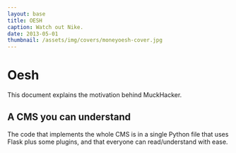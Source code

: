 ```yaml
---
layout: base
title: OESH
caption: Watch out Nike.
date: 2013-05-01
thumbnail: /assets/img/covers/moneyoesh-cover.jpg
---
```


# Oesh

This document explains the motivation behind MuckHacker.

## A CMS you can understand

The code that implements the whole CMS is in a single Python file that uses Flask plus some plugins, and that everyone can read/understand with ease.
